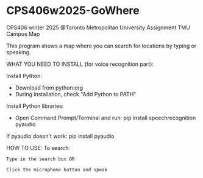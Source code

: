 # CPS406w2025-GoWhere

CPS406 winter 2025 @Toronto Metropolitan University Assignment
TMU Campus Map

This program shows a map where you can search for locations by typing or speaking.

WHAT YOU NEED TO INSTALL (for voice recognition part):

Install Python:

- Download from python.org
- During installation, check "Add Python to PATH"

Install Python libraries:

- Open Command Prompt/Terminal and run: pip install speechrecognition pyaudio

If pyaudio doesn't work:
pip install pyaudio

HOW TO USE:
To search:

    Type in the search box OR

    Click the microphone button and speak
